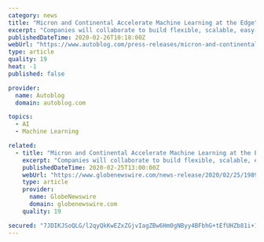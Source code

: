 ```yaml
---
category: news
title: "Micron and Continental Accelerate Machine Learning at the Edge"
excerpt: "Companies will collaborate to build flexible, scalable, easy-to-use deep learning accelerators for edge applications Companies will collaborate to build flexible, scalable, easy-to-use deep learning accelerators for edge applications"
publishedDateTime: 2020-02-26T10:18:00Z
webUrl: "https://www.autoblog.com/press-releases/micron-and-continental-accelerate-machine-learning-at-the-edge_22355/"
type: article
quality: 19
heat: -1
published: false

provider:
  name: Autoblog
  domain: autoblog.com

topics:
  - AI
  - Machine Learning

related:
  - title: "Micron and Continental Accelerate Machine Learning at the Edge"
    excerpt: "Companies will collaborate to build flexible, scalable, easy-to-use deep learning accelerators for edge applications"
    publishedDateTime: 2020-02-25T13:00:00Z
    webUrl: "https://www.globenewswire.com/news-release/2020/02/25/1989969/0/en/Micron-and-Continental-Accelerate-Machine-Learning-at-the-Edge.html"
    type: article
    provider:
      name: GlobeNewswire
      domain: globenewswire.com
    quality: 19

secured: "7JDIKJSoQLG/l2qyQkKwEZxZGjvIagZBw6Hm0gNByy4BFbhG+tEfUHZb81i+1nLltInmm5vG+SFbQHdMvmicNq1Yr7pzLnPAcIWGHU+z4CVkeaM+3p2nNapjoQs5JyN/1tJxNfhDbz+Xsw+SFualUmZvew7yaRK5WlWr1/lUlfSt7CDlQvUO/CfgN8Hh2oRlrfOVa38CvGSvLhwI1R1yiuMj0BNUgHLYha6je+ZNO2wprvK/zTG7h/c+gY0ofaChi6TuI51Ue/zr2dYstn3n05DoC5V92ZIWQff1guOq5cya90nrgfAVyeZaLaPsNKkV;I4X9McMdYsyPb/7OpnrOtg=="
---
```


